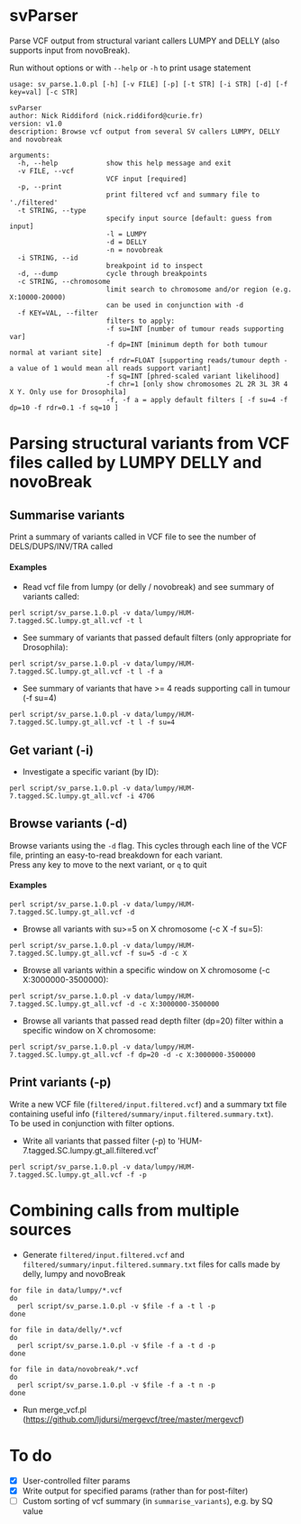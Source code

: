 # svParser

Parse VCF output from structural variant callers LUMPY and DELLY (also supports input from novoBreak).

Run without options or with `--help` or `-h` to print usage statement

```
usage: sv_parse.1.0.pl [-h] [-v FILE] [-p] [-t STR] [-i STR] [-d] [-f key=val] [-c STR]

svParser
author: Nick Riddiford (nick.riddiford@curie.fr)
version: v1.0
description: Browse vcf output from several SV callers LUMPY, DELLY and novobreak

arguments:
  -h, --help            show this help message and exit
  -v FILE, --vcf
                        VCF input [required]
  -p, --print
                        print filtered vcf and summary file to './filtered'
  -t STRING, --type
                        specify input source [default: guess from input]
                        -l = LUMPY
                        -d = DELLY
                        -n = novobreak
  -i STRING, --id
                        breakpoint id to inspect
  -d, --dump            cycle through breakpoints
  -c STRING, --chromosome
                        limit search to chromosome and/or region (e.g. X:10000-20000)
                        can be used in conjunction with -d
  -f KEY=VAL, --filter
                        filters to apply:
                        -f su=INT [number of tumour reads supporting var]
                        -f dp=INT [minimum depth for both tumour normal at variant site]
                        -f rdr=FLOAT [supporting reads/tumour depth - a value of 1 would mean all reads support variant]
                        -f sq=INT [phred-scaled variant likelihood]
                        -f chr=1 [only show chromosomes 2L 2R 3L 3R 4 X Y. Only use for Drosophila]
                        -f, -f a = apply default filters [ -f su=4 -f dp=10 -f rdr=0.1 -f sq=10 ]
```

# Parsing structural variants from VCF files called by LUMPY DELLY and novoBreak

## Summarise variants

Print a summary of variants called in VCF file to see the number of DELS/DUPS/INV/TRA called  

#### Examples

* Read vcf file from lumpy (or delly / novobreak) and see summary of variants called:

`perl script/sv_parse.1.0.pl -v data/lumpy/HUM-7.tagged.SC.lumpy.gt_all.vcf -t l`

* See summary of variants that passed default filters (only appropriate for Drosophila):

`perl script/sv_parse.1.0.pl -v data/lumpy/HUM-7.tagged.SC.lumpy.gt_all.vcf -t l -f a`

* See summary of variants that have >= 4 reads supporting call in tumour (-f su=4)

`perl script/sv_parse.1.0.pl -v data/lumpy/HUM-7.tagged.SC.lumpy.gt_all.vcf -t l -f su=4`


## Get variant (-i)

* Investigate a specific variant (by ID):

`perl script/sv_parse.1.0.pl -v data/lumpy/HUM-7.tagged.SC.lumpy.gt_all.vcf -i 4706`


## Browse variants (-d)

Browse variants using the `-d` flag. This cycles through each line of the VCF file, printing an easy-to-read breakdown for each variant.  
Press any key to move to the next variant, or `q` to quit

#### Examples

`perl script/sv_parse.1.0.pl -v data/lumpy/HUM-7.tagged.SC.lumpy.gt_all.vcf -d`

* Browse all variants with su>=5 on X chromosome (-c X -f su=5):

`perl script/sv_parse.1.0.pl -v data/lumpy/HUM-7.tagged.SC.lumpy.gt_all.vcf -f su=5 -d -c X`

* Browse all variants within a specific window on X chromosome (-c X:3000000-3500000):

`perl script/sv_parse.1.0.pl -v data/lumpy/HUM-7.tagged.SC.lumpy.gt_all.vcf -d -c X:3000000-3500000`

* Browse all variants that passed read depth filter (dp=20) filter within a specific window on X chromosome:

`perl script/sv_parse.1.0.pl -v data/lumpy/HUM-7.tagged.SC.lumpy.gt_all.vcf -f dp=20 -d -c X:3000000-3500000`


## Print variants (-p)

Write a new VCF file (`filtered/input.filtered.vcf`) and a summary txt file containing useful info (`filtered/summary/input.filtered.summary.txt`).  
To be used in conjunction with filter options.

* Write all variants that passed filter (-p) to 'HUM-7.tagged.SC.lumpy.gt_all.filtered.vcf'

`perl script/sv_parse.1.0.pl -v data/lumpy/HUM-7.tagged.SC.lumpy.gt_all.vcf -f -p`



# Combining calls from multiple sources

* Generate `filtered/input.filtered.vcf` and `filtered/summary/input.filtered.summary.txt` files for calls made by delly, lumpy and novoBreak

```
for file in data/lumpy/*.vcf
do
  perl script/sv_parse.1.0.pl -v $file -f a -t l -p
done
```

```
for file in data/delly/*.vcf
do
  perl script/sv_parse.1.0.pl -v $file -f a -t d -p
done
```

```
for file in data/novobreak/*.vcf
do
  perl script/sv_parse.1.0.pl -v $file -f a -t n -p
done
```

* Run merge_vcf.pl (https://github.com/ljdursi/mergevcf/tree/master/mergevcf)











# To do
- [x] User-controlled filter params
- [x] Write output for specified params (rather than for post-filter)
- [ ] Custom sorting of vcf summary (in `summarise_variants`), e.g. by SQ value
